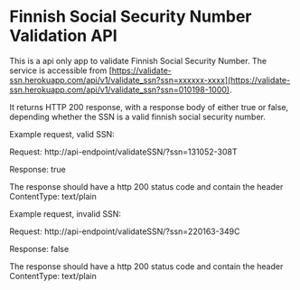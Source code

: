 # Finnish Social Security Number Validation API

This is a api only app to validate Finnish Social Security Number. The service is accessible from [https://validate-ssn.herokuapp.com/api/v1/validate_ssn?ssn=xxxxxx-xxxx](https://validate-ssn.herokuapp.com/api/v1/validate_ssn?ssn=010198-1000).

It returns HTTP 200 response, with a response body of either true or false, depending whether the SSN is a valid finnish social security number.

Example request, valid SSN: 

Request: http://api-endpoint/validateSSN/?ssn=131052-308T

Response: true

The response should have a http 200 status code and contain the header ContentType: text/plain


Example request, invalid SSN: 

Request: http://api-endpoint/validateSSN/?ssn=220163-349C

Response: false

The response should have a http 200 status code and contain the header ContentType: text/plain
